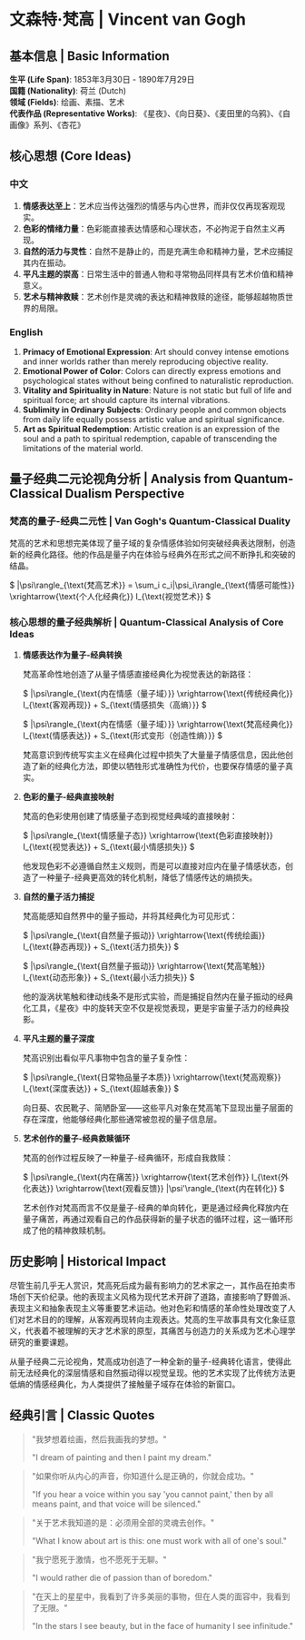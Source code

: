 # 文森特·梵高 | Vincent van Gogh

## 基本信息 | Basic Information

**生平 (Life Span)**: 1853年3月30日 - 1890年7月29日  
**国籍 (Nationality)**: 荷兰 (Dutch)  
**领域 (Fields)**: 绘画、素描、艺术  
**代表作品 (Representative Works)**: 《星夜》、《向日葵》、《麦田里的乌鸦》、《自画像》系列、《杏花》

## 核心思想 (Core Ideas)

### 中文
1. **情感表达至上**：艺术应当传达强烈的情感与内心世界，而非仅仅再现客观现实。
2. **色彩的情绪力量**：色彩能直接表达情感和心理状态，不必拘泥于自然主义再现。
3. **自然的活力与灵性**：自然不是静止的，而是充满生命和精神力量，艺术应捕捉其内在振动。
4. **平凡主题的崇高**：日常生活中的普通人物和寻常物品同样具有艺术价值和精神意义。
5. **艺术与精神救赎**：艺术创作是灵魂的表达和精神救赎的途径，能够超越物质世界的局限。

### English
1. **Primacy of Emotional Expression**: Art should convey intense emotions and inner worlds rather than merely reproducing objective reality.
2. **Emotional Power of Color**: Colors can directly express emotions and psychological states without being confined to naturalistic reproduction.
3. **Vitality and Spirituality in Nature**: Nature is not static but full of life and spiritual force; art should capture its internal vibrations.
4. **Sublimity in Ordinary Subjects**: Ordinary people and common objects from daily life equally possess artistic value and spiritual significance.
5. **Art as Spiritual Redemption**: Artistic creation is an expression of the soul and a path to spiritual redemption, capable of transcending the limitations of the material world.

## 量子经典二元论视角分析 | Analysis from Quantum-Classical Dualism Perspective

### 梵高的量子-经典二元性 | Van Gogh's Quantum-Classical Duality

梵高的艺术和思想完美体现了量子域的复杂情感体验如何突破经典表达限制，创造新的经典化路径。他的作品是量子内在体验与经典外在形式之间不断挣扎和突破的结晶。

$`
|\psi\rangle_{\text{梵高艺术}} = \sum_i c_i|\psi_i\rangle_{\text{情感可能性}} \xrightarrow{\text{个人化经典化}} I_{\text{视觉艺术}}
`$

### 核心思想的量子经典解析 | Quantum-Classical Analysis of Core Ideas

1. **情感表达作为量子-经典转换**

   梵高革命性地创造了从量子情感直接经典化为视觉表达的新路径：

   $`
   |\psi\rangle_{\text{内在情感（量子域）}} \xrightarrow{\text{传统经典化}} I_{\text{客观再现}} + S_{\text{情感损失（高熵）}}
   `$

   $`
   |\psi\rangle_{\text{内在情感（量子域）}} \xrightarrow{\text{梵高经典化}} I_{\text{情感表达}} + S_{\text{形式变形（创造性熵）}}
   `$

   梵高意识到传统写实主义在经典化过程中损失了大量量子情感信息，因此他创造了新的经典化方法，即使以牺牲形式准确性为代价，也要保存情感的量子真实。

2. **色彩的量子-经典直接映射**

   梵高的色彩使用创建了情感量子态到视觉经典域的直接映射：

   $`
   |\psi\rangle_{\text{情感量子态}} \xrightarrow{\text{色彩直接映射}} I_{\text{视觉表达}} + S_{\text{最小情感损失}}
   `$

   他发现色彩不必遵循自然主义规则，而是可以直接对应内在量子情感状态，创造了一种量子-经典更高效的转化机制，降低了情感传达的熵损失。

3. **自然的量子活力捕捉**

   梵高能感知自然界中的量子振动，并将其经典化为可见形式：

   $`
   |\psi\rangle_{\text{自然量子振动}} \xrightarrow{\text{传统绘画}} I_{\text{静态再现}} + S_{\text{活力损失}}
   `$

   $`
   |\psi\rangle_{\text{自然量子振动}} \xrightarrow{\text{梵高笔触}} I_{\text{动态形象}} + S_{\text{最小活力损失}}
   `$

   他的漩涡状笔触和律动线条不是形式实验，而是捕捉自然内在量子振动的经典化工具，《星夜》中的旋转天空不仅是视觉表现，更是宇宙量子活力的经典投影。

4. **平凡主题的量子深度**

   梵高识别出看似平凡事物中包含的量子复杂性：

   $`
   |\psi\rangle_{\text{日常物品量子本质}} \xrightarrow{\text{梵高观察}} I_{\text{深度表达}} + S_{\text{超越表象}}
   `$

   向日葵、农民靴子、简陋卧室——这些平凡对象在梵高笔下显现出量子层面的存在深度，他能够经典化那些通常被忽视的量子信息层。

5. **艺术创作的量子-经典救赎循环**

   梵高的创作过程反映了一种量子-经典循环，形成自我救赎：

   $`
   |\psi\rangle_{\text{内在痛苦}} \xrightarrow{\text{艺术创作}} I_{\text{外化表达}} \xrightarrow{\text{观看反馈}} |\psi'\rangle_{\text{内在转化}}
   `$

   艺术创作对梵高而言不仅是量子-经典的单向转化，更是通过经典化释放内在量子痛苦，再通过观看自己的作品获得新的量子状态的循环过程，这一循环形成了他的精神救赎机制。

## 历史影响 | Historical Impact

尽管生前几乎无人赏识，梵高死后成为最有影响力的艺术家之一，其作品在拍卖市场创下天价纪录。他的表现主义风格为现代艺术开辟了道路，直接影响了野兽派、表现主义和抽象表现主义等重要艺术运动。他对色彩和情感的革命性处理改变了人们对艺术目的的理解，从客观再现转向主观表达。梵高的生平故事具有文化象征意义，代表着不被理解的天才艺术家的原型，其痛苦与创造力的关系成为艺术心理学研究的重要课题。

从量子经典二元论视角，梵高成功创造了一种全新的量子-经典转化语言，使得此前无法经典化的深层情感和自然振动得以视觉呈现。他的艺术实现了比传统方法更低熵的情感经典化，为人类提供了接触量子域存在体验的新窗口。

## 经典引言 | Classic Quotes

> "我梦想着绘画，然后我画我的梦想。"
> 
> "I dream of painting and then I paint my dream."

> "如果你听从内心的声音，你知道什么是正确的，你就会成功。"
> 
> "If you hear a voice within you say 'you cannot paint,' then by all means paint, and that voice will be silenced."

> "关于艺术我知道的是：必须用全部的灵魂去创作。"
> 
> "What I know about art is this: one must work with all of one's soul."

> "我宁愿死于激情，也不愿死于无聊。"
> 
> "I would rather die of passion than of boredom."

> "在天上的星星中，我看到了许多美丽的事物，但在人类的面容中，我看到了无限。"
> 
> "In the stars I see beauty, but in the face of humanity I see infinitude." 